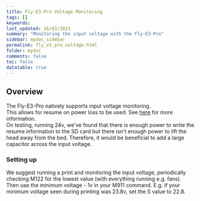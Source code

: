 ```yaml
---
title: Fly-E3-Pro Voltage Monitoring
tags: []
keywords: 
last_updated: 16/03/2021
summary: "Monitoring the input voltage with the Fly-E3-Pro"
sidebar: mydoc_sidebar
permalink: fly_e3_pro_voltage.html
folder: mydoc
comments: false
toc: false
datatable: true
---
```


## Overview

The Fly-E3-Pro natively supports input voltage monitoring.  
This allows for resume on power loss to be used. See [here](https://duet3d.dozuki.com/Wiki/Setting_up_to_resume_a_print_after_a_power_failure) for more information.  
On testing, running 24v, we've found that there is enough power to write the resume information to the SD card but there isn't enough power to lift the head away from the bed. Therefore, it would be beneficial to add a large capacitor across the input voltage.

### Setting up

We suggest running a print and monitoring the input voltage, periodically checking M122 for the lowest value (with everything running e.g. fans).  
Then use the minimum voltage - 1v in your M911 command. E.g. if your minimum voltage seen during printing was 23.8v, set the S value to 22.8.  